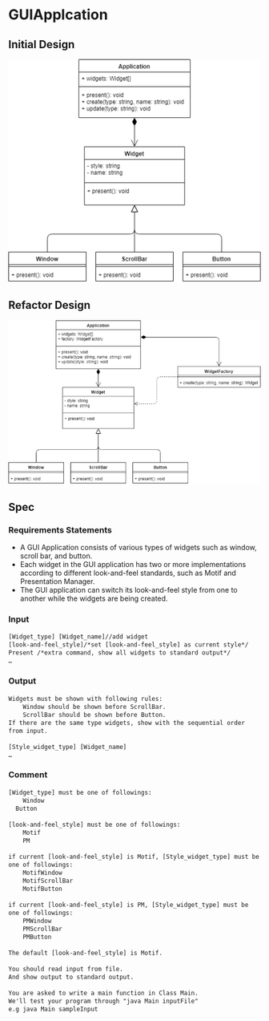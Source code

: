 # GUIApplcation

## Initial Design
![Initial Design](/doc/GUIApplication.png)

## Refactor Design
![Refactor Design](/doc/GUIApplication_refactory.png)

## Spec
### Requirements Statements
- A GUI Application consists of various types of widgets such as window, scroll bar, and button.
- Each widget in the GUI application has two or more implementations according to different look-and-feel standards, such as Motif and Presentation Manager.
- The GUI application can switch its look-and-feel style from one to another while the widgets are being created.

### Input
```
[Widget_type] [Widget_name]//add widget
[look-and-feel_style]/*set [look-and-feel_style] as current style*/
Present /*extra command, show all widgets to standard output*/
…

```

### Output
```
Widgets must be shown with following rules:
	Window should be shown before ScrollBar.
	ScrollBar should be shown before Button.
If there are the same type widgets, show with the sequential order from input.

[Style_widget_type] [Widget_name]
…

```

### Comment
```
[Widget_type] must be one of followings:
	Window
  Button
  
[look-and-feel_style] must be one of followings:
	Motif
	PM
  
if current [look-and-feel_style] is Motif, [Style_widget_type] must be one of followings:
	MotifWindow
	MotifScrollBar 
	MotifButton
  
if current [look-and-feel_style] is PM, [Style_widget_type] must be one of followings:
	PMWindow
	PMScrollBar
	PMButton

The default [look-and-feel_style] is Motif.

You should read input from file. 
And show output to standard output. 

You are asked to write a main function in Class Main.
We'll test your program through "java Main inputFile"
e.g java Main sampleInput
```
